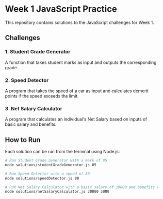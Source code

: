 # Week 1 JavaScript Practice

This repository contains solutions to the JavaScript challenges for Week 1.

## Challenges

### 1. Student Grade Generator
A function that takes student marks as input and outputs the corresponding grade.

### 2. Speed Detector
A program that takes the speed of a car as input and calculates demerit points if the speed exceeds the limit.

### 3. Net Salary Calculator
A program that calculates an individual's Net Salary based on inputs of basic salary and benefits.

## How to Run

Each solution can be run from the terminal using Node.js:

```bash
# Run Student Grade Generator with a mark of 85
node solutions/studentGradeGenerator.js 85

# Run Speed Detector with a speed of 80
node solutions/speedDetector.js 80

# Run Net Salary Calculator with a basic salary of 30000 and benefits of 5000
node solutions/netSalaryCalculator.js 30000 5000